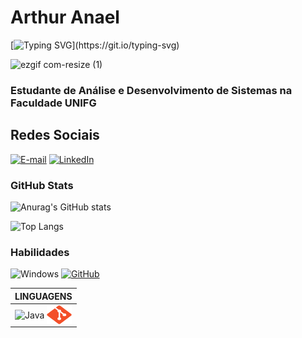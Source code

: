 # Arthur Anael
[![Typing SVG](https://readme-typing-svg.demolab.com?font=Honk&size=35&pause=1000&center=verdadeiro&vCenter=falso&repeat=verdadeiro&random=falso&width=435&lines=Ol%C3%A1!+bem+vindo+ao+meu+perfil.)](https://git.io/typing-svg)

![ezgif com-resize (1)](https://github.com/user-attachments/assets/0c088d4b-cd16-4572-8744-b19cada5135b)

### Estudante de Análise e Desenvolvimento de Sistemas na Faculdade UNIFG

## Redes Sociais

[![E-mail](https://img.shields.io/badge/-Email-000?style=for-the-badge&logo=microsoft-outlook&logoColor=FF00F6&color=FFF)](mailto:arthuranael2@gmail.com)
[![LinkedIn](https://img.shields.io/badge/LinkedIn-0077B5?style=for-the-badge&logo=linkedin&logoColor=white)](https://www.linkedin.com/in/arthur-anael-930344198/)

### GitHub Stats

![Anurag's GitHub stats](https://github-readme-stats.vercel.app/api?username=arthuranael1&theme=highcontrast&show_icons=true)

![Top Langs](https://github-readme-stats-git-masterrstaa-rickstaa.vercel.app/api/top-langs/?username=arthuranael1&bg_color=000&border_color=30A3DC&title_color=E94D5F&text_color=FFF)

### Habilidades
![Windows](https://img.shields.io/badge/Windows-000?style=for-the-badge&logo=windows&logoColor=2CA5E0)
[![GitHub](https://img.shields.io/badge/GitHub-000?style=for-the-badge&logo=github&logoColor=30A3DC)](https://docs.github.com/)

| LINGUAGENS |
|----------------|
| <img align="center" alt="Java" height="30" width="40" src="https://cdn.jsdelivr.net/gh/devicons/devicon/icons/java/java-original.svg"> <img align="center" alt="Git" height="30" width="40" src="https://github.com/devicons/devicon/blob/master/icons/git/git-original.svg"> 



